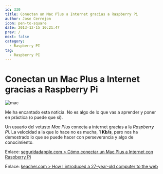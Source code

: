 ```yaml
---
id: 330
title: Conectan un Mac Plus a Internet gracias a Raspberry Pi
author: Jose Cerrejon
icon: pen-to-square
date: 2013-12-15 10:21:47
prev: /
next: false
category:
  - Raspberry PI
tag:
  - Raspberry PI
---
```


# Conectan un Mac Plus a Internet gracias a Raspberry Pi

![mac](/images/2013/12/Mac_Rpi_conn.jpg)

Me ha encantado esta noticia. No es algo de lo que vas a aprender y poner en práctica (o puede que sí).

Un usuario del vetusto *Mac Plus* conecta a internet gracias a la *Raspberry Pi*. La velocidad a la que lo hace no es mucha, **1 Kb/s**, pero nos ha demostrado lo que se puede hacer con perseverancia y algo de conocimiento.

Enlace: [seguridadapple.com > Cómo conectar un Mac Plus a Internet con Raspberry Pi](http://www.seguridadapple.com/2013/12/como-conectar-un-mac-plus-internet-con.html)

Enlace: [keacher.com > How I introduced a 27-year-old computer to the web](http://www.keacher.com/1216/how-i-introduced-a-27-year-old-computer-to-the-web/)